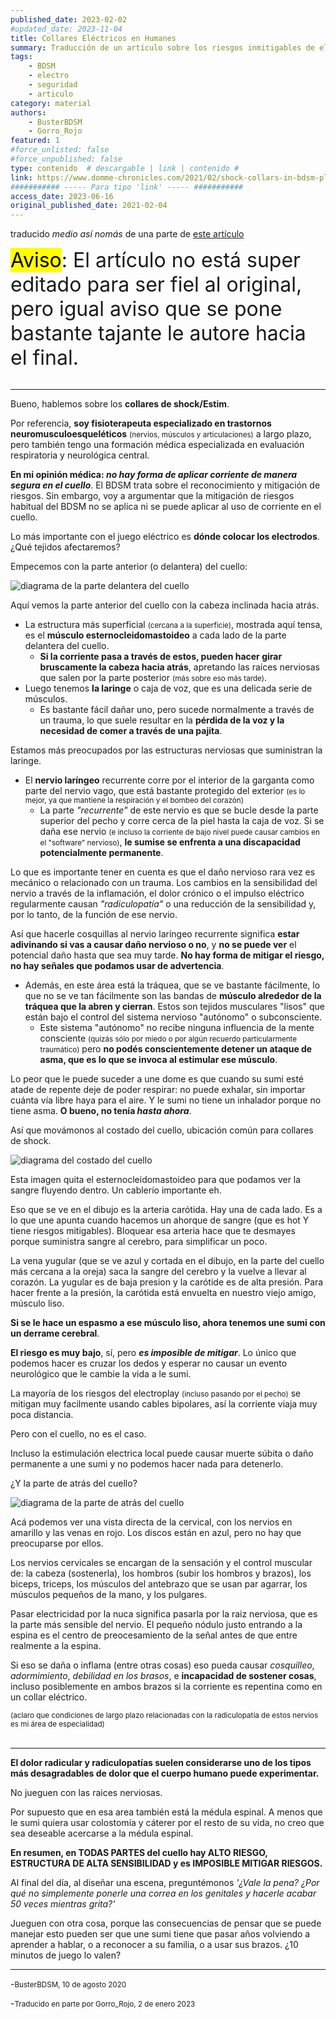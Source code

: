 ```yaml
---
published_date: 2023-02-02
#updated_date: 2023-11-04
title: Collares Eléctricos en Humanes
summary: Traducción de un artículo sobre los riesgos inmitigables de electrocutar el cuello.
tags:
    - BDSM
    - electro
    - seguridad
    - articulo
category: material
authors:
    - BusterBDSM
    - Gorro_Rojo
featured: 1
#force_unlisted: false
#force_unpublished: false
type: contenido  # descargable | link | contenido #
link: https://www.domme-chronicles.com/2021/02/shock-collars-in-bdsm-play-are-they-safe
########### ----- Para tipo 'link' ----- ###########
access_date: 2023-06-16
original_published_date: 2021-02-04
---
```

<script>
    import frente from '$lib/posts/media/collares-electricos/1.png'
    import costado from '$lib/posts/media/collares-electricos/2.png'
    import atras from '$lib/posts/media/collares-electricos/3.png'
</script>

traducido *medio así nomás* de una parte de [este artículo](https://www.domme-chronicles.com/2021-02/shock-collars-in-bdsm-play-are-they-safe)

<small style="font-size: 2rem;"><mark>Aviso</mark>: El artículo no está super editado para ser fiel al original, pero igual aviso que se pone bastante tajante le autore hacia el final.</small>
<br/>
<br/>


---
Bueno, hablemos sobre los **collares de shock/Estim**.

Por referencia, **soy fisioterapeuta especializado en trastornos neuromusculoesqueléticos** <small>(nervios, músculos y articulaciones)</small> a largo plazo, pero también tengo una formación médica especializada en evaluación respiratoria y neurológica central.

**En mi opinión médica: _no hay forma de aplicar corriente de manera segura en el cuello_**. El BDSM trata sobre el reconocimiento y mitigación de riesgos. Sin embargo, voy a argumentar que la mitigación de riesgos habitual del BDSM no se aplica ni se puede aplicar al uso de corriente en el cuello.

Lo más importante con el juego eléctrico es **dónde colocar los electrodos**. ¿Qué tejidos afectaremos?

Empecemos con la parte anterior (o delantera) del cuello:

![diagrama de la parte delantera del cuello]({frente})


Aquí vemos la parte anterior del cuello con la cabeza inclinada hacia atrás. 

- La estructura más superficial <small>(cercana a la superficie)</small>, mostrada aquí tensa, es el **músculo esternocleidomastoideo** a cada lado de la parte delantera del cuello.
  - **Si la corriente pasa a través de estos, pueden hacer girar bruscamente la cabeza hacia atrás**, apretando las raíces nerviosas que salen por la parte posterior <small>(más sobre eso más tarde)</small>. 
- Luego tenemos **la laringe** o caja de voz, que es una delicada serie de músculos.
  - Es bastante fácil dañar uno, pero sucede normalmente a través de un trauma, lo que suele resultar en la **pérdida de la voz y la necesidad de comer a través de una pajita**.

Estamos más preocupados por las estructuras nerviosas que suministran la laringe. 

- El **nervio laríngeo** recurrente corre por el interior de la garganta como parte del nervio vago, que está bastante protegido del exterior <small>(es lo mejor, ya que mantiene la respiración y el bombeo del corazón)</small>
  - La parte *"recurrente"* de este nervio es que se bucle desde la parte superior del pecho y corre cerca de la piel hasta la caja de voz. Si se daña ese nervio <small>(e incluso la corriente de bajo nivel puede causar cambios en el "software" nervioso)</small>, **le sumise se enfrenta a una discapacidad potencialmente permanente**.

Lo que es importante tener en cuenta es que el daño nervioso rara vez es mecánico o relacionado con un trauma. Los cambios en la sensibilidad del nervio a través de la inflamación, el dolor crónico o el impulso eléctrico regularmente causan *"radiculopatía"* o una reducción de la sensibilidad y, por lo tanto, de la función de ese nervio.

Así que hacerle cosquillas al nervio laríngeo recurrente significa **estar adivinando si vas a causar daño nervioso o no**, y **no se puede ver** el potencial daño hasta que sea muy tarde. **No hay forma de mitigar el riesgo, no hay señales que podamos usar de advertencia**.

- Además, en este área está la tráquea, que se ve bastante fácilmente, lo que no se ve tan fácilmente son las bandas de **músculo alrededor de la tráquea que la abren y cierran**. Estos son tejidos musculares "lisos" que están bajo el control del sistema nervioso "autónomo" o subconsciente.
  - Este sistema "autónomo" no recibe ninguna influencia de la mente consciente <small>(quizás sólo por miedo o por algún recuerdo particularmente traumático)</small> pero **no podés conscientemente detener un ataque de asma, que es lo que se invoca al estimular ese músculo**.

Lo peor que le puede suceder a une dome es que cuando su sumi esté atade de repente deje de poder respirar: no puede exhalar, sin importar cuánta vía libre haya para el aire. Y le sumi no tiene un inhalador porque no tiene asma. **O bueno, no tenía _hasta ahora_**.

Así que movámonos al costado del cuello, ubicación común para collares de shock.

![diagrama del costado del cuello]({costado})

Esta imagen quita el esternocleidomastoideo para que podamos ver la sangre fluyendo dentro. Un cablerío importante eh.

Eso que se ve en el dibujo es la arteria carótida. Hay una de cada lado. Es a lo que une apunta cuando hacemos un ahorque de sangre (que es hot Y tiene riesgos mitigables). Bloquear esa arteria hace que te desmayes porque suministra sangre al cerebro, para simplificar un poco.

La vena yugular (que se ve azul y cortada en el dibujo, en la parte del cuello más cercana a la oreja) saca la sangre del cerebro y la vuelve a llevar al corazón. La yugular es de baja presion y la carótide es de alta presión. Para hacer frente a la presión, la carótida está envuelta en nuestro viejo amigo, músculo liso.

**Si se le hace un espasmo a ese músculo liso, ahora tenemos une sumi con un derrame cerebral**. 

**El riesgo es muy bajo**, sí, pero **_es imposible de mitigar_**. Lo único que podemos hacer es cruzar los dedos y esperar no causar un evento neurológico que le cambie la vida a le sumi.

La mayoría de los riesgos del electroplay <small>(incluso pasando por el pecho)</small> se mitigan muy facilmente usando cables bipolares, así la corriente viaja muy poca distancia.

Pero con el cuello, no es el caso.

Incluso la estimulación electrica local puede causar muerte súbita o daño permanente a une sumi y no podemos hacer nada para detenerlo.

¿Y la parte de atrás del cuello?

![diagrama de la parte de atrás del cuello]({atras})

Acá podemos ver una vista directa de la cervical, con los nervios en amarillo y las venas en rojo. Los discos están en azul, pero no hay que preocuparse por ellos.

Los nervios cervicales se encargan de la sensación y el control muscular de: la cabeza (sostenerla), los hombros (subir los hombros y brazos), los biceps, triceps, los músculos del antebrazo que se usan par agarrar, los músculos pequeños de la mano, y los pulgares.
  
Pasar electricidad por la nuca significa pasarla por la raiz nerviosa, que es la parte más sensible del nervio. El pequeño nódulo justo entrando a la espina es el centro de preocesamiento de la señal antes de que entre realmente a la espina.

Si eso se daña o inflama (entre otras cosas) eso pueda causar _cosquilleo_, _adormimiento_, _debilidad en los brasos_, e **incapacidad de sostener cosas**, incluso posiblemente en ambos brazos si la corriente es repentina como en un collar eléctrico.

<small>(aclaro que condiciones de largo plazo relacionadas con la radiculopatía de estos nervios es mi área de especialidad)</small>
<br/>
<br/>

---

**El dolor radicular y radiculopatías suelen considerarse uno de los tipos más desagradables de dolor que el cuerpo humano puede experimentar.**

No jueguen con las raices nerviosas.

Por supuesto que en esa area también está la médula espinal. A menos que le sumi quiera usar colostomía y cáterer por el resto de su vida, no creo que sea deseable acercarse a la médula espinal.

**En resumen, en TODAS PARTES del cuello hay ALTO RIESGO, ESTRUCTURA DE ALTA SENSIBILIDAD y es IMPOSIBLE MITIGAR RIESGOS.**

Al final del día, al diseñar una escena, preguntémonos *'¿Vale la pena? ¿Por qué no simplemente ponerle una correa en los genitales y hacerle acabar 50 veces mientras grita?'*

Jueguen con otra cosa, porque las consecuencias de pensar que se puede manejar esto pueden ser que une sumi tiene que pasar años volviendo a aprender a hablar, o a reconocer a su familia, o a usar sus brazos. ¿10 minutos de juego lo valen?

---

-<small>BusterBDSM, 10 de agosto 2020</small>

-<small>Traducido en parte por Gorro_Rojo, 2 de enero 2023</small>